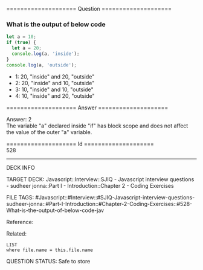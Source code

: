 ==================== Question ====================  

### What is the output of below code

```javascript
let a = 10;
if (true) {
  let a = 20;
  console.log(a, 'inside');
}
console.log(a, 'outside');
```

- 1: 20, "inside" and 20, "outside"
- 2: 20, "inside" and 10, "outside"
- 3: 10, "inside" and 10, "outside"
- 4: 10, "inside" and 20, "outside"  

==================== Answer ====================  

Answer: 2  
The variable "a" declared inside "if" has block scope and does not affect the
value of the outer "a" variable.

==================== Id ====================  
528
<!--ID: 1707879792334-->

---

DECK INFO

TARGET DECK: Javascript::Interview::SJIQ - Javascript interview questions - sudheer jonna::Part I - Introduction::Chapter 2 - Coding Exercises

FILE TAGS: #Javascript::#Interview::#SJIQ-Javascript-interview-questions-sudheer-jonna::#Part-I-Introduction::#Chapter-2-Coding-Exercises::#528-What-is-the-output-of-below-code-jav

Reference:

Related:

```dataview
LIST
where file.name = this.file.name
```
QUESTION STATUS: Safe to store
